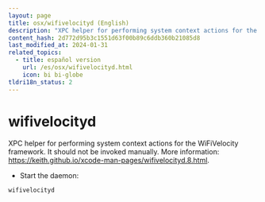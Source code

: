 ```yaml
---
layout: page
title: osx/wifivelocityd (English)
description: "XPC helper for performing system context actions for the WiFiVelocity framework."
content_hash: 2d772d95b3c1551d63f00b89c6ddb360b21085d8
last_modified_at: 2024-01-31
related_topics:
  - title: español version
    url: /es/osx/wifivelocityd.html
    icon: bi bi-globe
tldri18n_status: 2
---
```

# wifivelocityd

XPC helper for performing system context actions for the WiFiVelocity framework.
It should not be invoked manually.
More information: <https://keith.github.io/xcode-man-pages/wifivelocityd.8.html>.

- Start the daemon:

`wifivelocityd`
